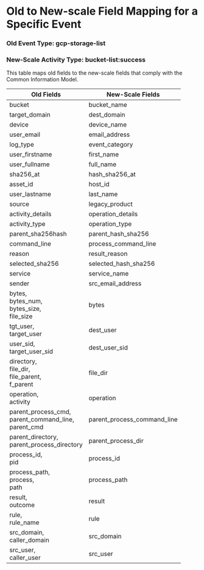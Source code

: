 Old to New-scale Field Mapping for a Specific Event
===================================================

### Old Event Type: gcp-storage-list
### New-Scale Activity Type: bucket-list:success

This table maps old fields to the new-scale fields that comply with the Common Information Model.

| Old Fields                                                | New-Scale Fields            |
| --------------------------------------------------------- | --------------------------- |
| bucket                                                    | bucket_name                 |
| target_domain                                             | dest_domain                 |
| device                                                    | device_name                 |
| user_email                                                | email_address               |
| log_type                                                  | event_category              |
| user_firstname                                            | first_name                  |
| user_fullname                                             | full_name                   |
| sha256_at                                                 | hash_sha256_at              |
| asset_id                                                  | host_id                     |
| user_lastname                                             | last_name                   |
| source                                                    | legacy_product              |
| activity_details                                          | operation_details           |
| activity_type                                             | operation_type              |
| parent_sha256hash                                         | parent_hash_sha256          |
| command_line                                              | process_command_line        |
| reason                                                    | result_reason               |
| selected_sha256                                           | selected_hash_sha256        |
| service                                                   | service_name                |
| sender                                                    | src_email_address           |
| bytes,<br>bytes_num,<br>bytes_size,<br>file_size          | bytes                       |
| tgt_user,<br>target_user                                  | dest_user                   |
| user_sid,<br>target_user_sid                              | dest_user_sid               |
| directory,<br>file_dir,<br>file_parent,<br>f_parent       | file_dir                    |
| operation,<br>activity                                    | operation                   |
| parent_process_cmd,<br>parent_command_line,<br>parent_cmd | parent_process_command_line |
| parent_directory,<br>parent_process_directory             | parent_process_dir          |
| process_id,<br>pid                                        | process_id                  |
| process_path,<br>process,<br>path                         | process_path                |
| result,<br>outcome                                        | result                      |
| rule,<br>rule_name                                        | rule                        |
| src_domain,<br>caller_domain                              | src_domain                  |
| src_user,<br>caller_user                                  | src_user                    |